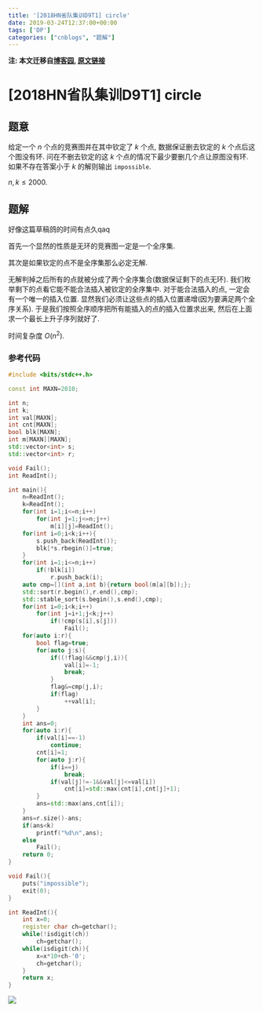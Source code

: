 ```yaml
---
title: '[2018HN省队集训D9T1] circle'
date: 2019-03-24T12:37:00+00:00
tags: ['DP']
categories: ["cnblogs", "题解"]
---
```

**注: 本文迁移自[博客园](https://rvalue.cnblogs.com), [原文链接](http://www.cnblogs.com/rvalue/archive/2019/03/24/10514318.html)**

# [2018HN省队集训D9T1] circle

## 题意

给定一个 $n$ 个点的竞赛图并在其中钦定了 $k$ 个点, 数据保证删去钦定的 $k$ 个点后这个图没有环. 问在不删去钦定的这 $k$ 个点的情况下最少要删几个点让原图没有环. 如果不存在答案小于 $k$ 的解则输出 `impossible`.

$n,k\le2000$.

## 题解

<span class="covered">好像这篇草稿鸽的时间有点久qaq</span>

首先一个显然的性质是无环的竞赛图一定是一个全序集.

其次是如果钦定的点不是全序集那么必定无解.

无解判掉之后所有的点就被分成了两个全序集合(数据保证剩下的点无环). 我们枚举剩下的点看它能不能合法插入被钦定的全序集中. 对于能合法插入的点, 一定会有一个唯一的插入位置. 显然我们必须让这些点的插入位置递增(因为要满足两个全序关系). 于是我们按照全序顺序把所有能插入的点的插入位置求出来, 然后在上面求一个最长上升子序列就好了.

时间复杂度 $O(n^2)$.

### 参考代码

```cpp
#include <bits/stdc++.h>

const int MAXN=2010;

int n;
int k;
int val[MAXN];
int cnt[MAXN];
bool blk[MAXN];
int m[MAXN][MAXN];
std::vector<int> s;
std::vector<int> r;

void Fail();
int ReadInt();

int main(){
	n=ReadInt();
	k=ReadInt();
	for(int i=1;i<=n;i++)
		for(int j=1;j<=n;j++)
			m[i][j]=ReadInt();
	for(int i=0;i<k;i++){
		s.push_back(ReadInt());
		blk[*s.rbegin()]=true;
	}
	for(int i=1;i<=n;i++)
		if(!blk[i])
			r.push_back(i);
	auto cmp=[](int a,int b){return bool(m[a][b]);};
	std::sort(r.begin(),r.end(),cmp);
	std::stable_sort(s.begin(),s.end(),cmp);
	for(int i=0;i<k;i++)
		for(int j=i+1;j<k;j++)
			if(!cmp(s[i],s[j]))
				Fail();
	for(auto i:r){
		bool flag=true;
		for(auto j:s){
			if((!flag)&&cmp(j,i)){
				val[i]=-1;
				break;
			}
			flag&=cmp(j,i);
			if(flag)
				++val[i];
		}
	}
	int ans=0;
	for(auto i:r){
		if(val[i]==-1)
			continue;
		cnt[i]=1;
		for(auto j:r){
			if(i==j)
				break;
			if(val[j]!=-1&&val[j]<=val[i])
				cnt[i]=std::max(cnt[i],cnt[j]+1);
		}
		ans=std::max(ans,cnt[i]);
	}
	ans=r.size()-ans;
	if(ans<k)
		printf("%d\n",ans);
	else
		Fail();
	return 0;
}

void Fail(){
	puts("impossible");
	exit(0);
}

int ReadInt(){
	int x=0;
	register char ch=getchar();
	while(!isdigit(ch))
		ch=getchar();
	while(isdigit(ch)){
		x=x*10+ch-'0';
		ch=getchar();
	}
	return x;
}

```

![](https://pic.rvalue.moe/2021/08/02/d71e891b62cc8.jpg)
